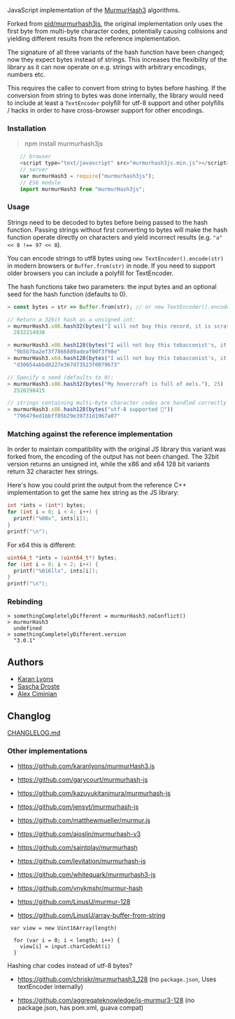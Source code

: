 JavaScript implementation of the [MurmurHash3](https://github.com/aappleby/smhasher) algorithms.

Forked from [pid/murmurhash3js](https://github.com/pid/murmurHash3js), the original implementation only uses the first byte from multi-byte character codes, potentially causing collisions and yielding different results from the reference implementation.

The signature of all three variants of the hash function have been changed; now
they expect bytes instead of strings. This increases the flexibility of the
library as it can now operate on e.g. strings with arbitrary encodings, numbers etc.

This requires the caller to convert from string to bytes before hashing. If the conversion from string to bytes was done internally, the library would
need to include at least a `TextEncoder` polyfill for utf-8 support and other
polyfills / hacks in order to have cross-browser support for other encodings.

### Installation

> npm install murmurhash3js

```javascript
    // browser
    <script type="text/javascript" src="murmurhash3js.min.js"></script>
    // server
    var murmurHash3 = require("murmurhash3js");
    // ES6 module
    import murmurHash3 from "murmurHash3js";
```

### Usage

Strings need to be decoded to bytes before being passed to the hash function. Passing strings without first converting to bytes will make the hash function operate directly on characters and yield incorrect results (e.g. `"a" << 8 !== 97 << 8`).

You can encode strings to utf8 bytes using `new TextEncoder().encode(str)` in modern browsers or `Buffer.from(str)` in node. If you need to support older browsers you can include a polyfill for TextEncoder.

The hash functions take two parameters: the input bytes and an optional seed for the hash function (defaults to 0).

```javascript
> const bytes = str => Buffer.from(str); // or new TextEncoder().encode(str)

// Return a 32bit hash as a unsigned int:
> murmurHash3.x86.hash32(bytes("I will not buy this record, it is scratched."))
  2832214938

> murmurHash3.x86.hash128(bytes("I will not buy this tobacconist's, it is scratched."))
  "9b5b7ba2ef3f7866889adeaf00f3f98e"
> murmurHash3.x64.hash128(bytes("I will not buy this tobacconist's, it is scratched."))
  "d30654abbd8227e367d73523f0079673"

// Specify a seed (defaults to 0):
> murmurHash3.x86.hash32(bytes("My hovercraft is full of eels."), 25)
  2520298415

// strings containing multi-byte character codes are handled correctly
> murmurHash3.x86.hash128(bytes("utf-8 supported 🌈"))
  "796479ed1bbff85b29e39731d1967a07"
```

### Matching against the reference implementation

In order to maintain compatibility with the original JS library this variant was forked from, the encoding of the output has not been changed. The 32bit version returns an unsigned int, while the x86 and x64 128 bit variants return 32 character hex strings.

Here's how you could print the output from the reference C++ implementation to get the same hex string as the JS library:

```c
int *ints = (int*) bytes;
for (int i = 0; i < 4; i++) {
  printf("%08x", ints[i]);
}
printf("\n");
```

For x64 this is different:

```c
uint64_t *ints = (uint64_t*) bytes;
for (int i = 0; i < 2; i++) {
  printf("%016llx", ints[i]);
}
printf("\n");
```

### Rebinding

```
> somethingCompletelyDifferent = murmurHash3.noConflict()
> murmurHash3
  undefined
> somethingCompletelyDifferent.version
  "3.0.1"
```

Authors
-------

-	[Karan Lyons](https://github.com/karanlyons/)
-	[Sascha Droste](https://github.com/pid/)
- [Alex Ciminian](https://github.com/cimi/)

Changlog
--------

[CHANGLELOG.md](https://github.com/cimi/murmurHash3js/blob/master/CHANGELOG.md)


### Other implementations


* https://github.com/karanlyons/murmurHash3.js

* https://github.com/garycourt/murmurhash-js
* https://github.com/kazuyukitanimura/murmurhash-js
* https://github.com/jensyt/imurmurhash-js
* https://github.com/matthewmueller/murmur.js
* https://github.com/ajoslin/murmurhash-v3

* https://github.com/saintplay/murmurhash

* https://github.com/levitation/murmurhash-js


* https://github.com/whitequark/murmurhash3-js

* https://github.com/vnykmshr/murmur-hash

* https://github.com/LinusU/murmur-128
* https://github.com/LinusU/array-buffer-from-string

```
 var view = new Uint16Array(length)

  for (var i = 0; i < length; i++) {
    view[i] = input.charCodeAt(i)
  }
```
Hashing char codes instead of utf-8 bytes?

* https://github.com/chriskr/murmurhash3_128
(no `package.json`, Uses textEncoder internally)

* https://github.com/aggregateknowledge/js-murmur3-128
(no package.json, has pom.xml, guava compat)
